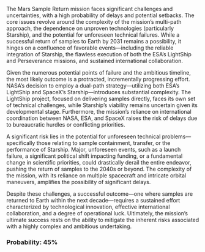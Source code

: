 The Mars Sample Return mission faces significant challenges and uncertainties, with a high probability of delays and potential setbacks. The core issues revolve around the complexity of the mission’s multi-path approach, the dependence on unproven technologies (particularly Starship), and the potential for unforeseen technical failures. While a successful return of samples to Earth by 2031 remains a possibility, it hinges on a confluence of favorable events—including the reliable integration of Starship, the flawless execution of both the ESA’s LightShip and Perseverance missions, and sustained international collaboration.

Given the numerous potential points of failure and the ambitious timeline, the most likely outcome is a protracted, incrementally progressing effort. NASA’s decision to employ a dual-path strategy—utilizing both ESA’s LightShip and SpaceX’s Starship—introduces substantial complexity. The LightShip project, focused on delivering samples directly, faces its own set of technical challenges, while Starship’s viability remains uncertain given its developmental stage. Furthermore, the mission’s reliance on international coordination between NASA, ESA, and SpaceX raises the risk of delays due to bureaucratic hurdles or conflicting priorities.

A significant risk lies in the potential for unforeseen technical problems—specifically those relating to sample containment, transfer, or the performance of Starship.  Major, unforeseen events, such as a launch failure, a significant political shift impacting funding, or a fundamental change in scientific priorities, could drastically derail the entire endeavor, pushing the return of samples to the 2040s or beyond.  The complexity of the mission, with its reliance on multiple spacecraft and intricate orbital maneuvers, amplifies the possibility of significant delays.

Despite these challenges, a successful outcome—one where samples are returned to Earth within the next decade—requires a sustained effort characterized by technological innovation, effective international collaboration, and a degree of operational luck.  Ultimately, the mission’s ultimate success rests on the ability to mitigate the inherent risks associated with a highly complex and ambitious undertaking.

### Probability: 45%